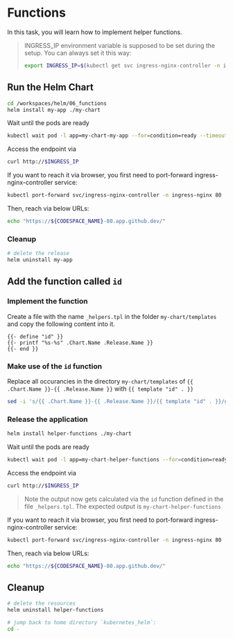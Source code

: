 # Functions

In this task, you will learn how to implement helper functions.

> INGRESS_IP environment variable is supposed to be set during the setup. You can always set it this way:
>
> ```bash
> export INGRESS_IP=$(kubectl get svc ingress-nginx-controller -n ingress-nginx -o jsonpath='{.status.loadBalancer.ingress[].ip}')
> ```

## Run the Helm Chart

```bash
cd /workspaces/helm/06_functions
helm install my-app ./my-chart
```

Wait until the pods are ready

```bash
kubectl wait pod -l app=my-chart-my-app --for=condition=ready --timeout=120s
```

Access the endpoint via

```bash
curl http://$INGRESS_IP
```

If you want to reach it via browser, you first need to port-forward ingress-nginx-controller service:

```bash
kubectl port-forward svc/ingress-nginx-controller -n ingress-nginx 80
```

Then, reach via below URLs:

```bash
echo "https://${CODESPACE_NAME}-80.app.github.dev/"
```

### Cleanup

```bash
# delete the release
helm uninstall my-app
```

## Add the function called `id`

### Implement the function

Create a file with the name `_helpers.tpl` in the folder `my-chart/templates` and copy the following content into it.

```tpl
{{- define "id" }}
{{- printf "%s-%s" .Chart.Name .Release.Name }}
{{- end }}
```

### Make use of the `id` function

Replace all occurancies in the directory `my-chart/templates` of `{{ .Chart.Name }}-{{ .Release.Name }}` with `{{ template "id" . }}`

```bash
sed -i 's/{{ .Chart.Name }}-{{ .Release.Name }}/{{ template "id" . }}/g' ./my-chart/templates/*
```

### Release the application

```bash
helm install helper-functions ./my-chart
```

Wait until the pods are ready

```bash
kubectl wait pod -l app=my-chart-helper-functions --for=condition=ready --timeout=120s
```

Access the endpoint via

```bash
curl http://$INGRESS_IP
```

>Note the output now gets calculated via the `id` function defined in the file `_helpers.tpl`. The expected output is `my-chart-helper-functions`

If you want to reach it via browser, you first need to port-forward ingress-nginx-controller service:

```bash
kubectl port-forward svc/ingress-nginx-controller -n ingress-nginx 80
```

Then, reach via below URLs:

```bash
echo "https://${CODESPACE_NAME}-80.app.github.dev/"
```

## Cleanup

```bash
# delete the resources
helm uninstall helper-functions

# jump back to home directory `kubernetes_helm`:
cd -
```
